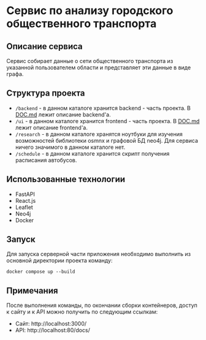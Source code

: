 # Сервис по анализу городского общественного транспорта

## Описание сервиса

Сервис собирает данные о сети общественного транспорта из указанной пользователем области и представляет эти данные в виде графа.

## Структура проекта

- `/backend` - в данном каталоге хранится backend - часть проекта. В [DOC.md](backend/DOC.md) лежит описание backend'a.
- `/ui` - в данном каталоге хранится frontend - часть проекта. В [DOC.md](ui/DOC.md) лежит описание frontend'a.
- `/research` - в данном каталоге хранятся ноутбуки для изучения возможностей библиотеки osmnx и графовой БД neo4j. Для сервиса ничего значимого в данном каталоге нет.
- `/schedule` - в данном каталоге хранится скрипт получения расписания автобусов.

## Использованные технологии
- FastAPI
- React.js
- Leaflet
- Neo4j
- Docker

## Запуск
 
Для запуска серверной части приложения необходимо выполнить из основной директории проекта команду:

    docker compose up --build

## Примечания
 
После выполнения команды, по окончании сборки контейнеров, доступ к сайту и к API можно получить по следующим ссылкам:
- Сайт: http://localhost:3000/
- API: http://localhost:80/docs/

